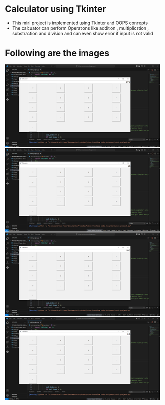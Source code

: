 # Calculator using Tkinter
- This mini project is implemented using Tkinter and OOPS concepts 
- The calcuator can perform Operations like addition , multiplication , substraction and division and can even show error if input is not valid
# Following are the images
![img-1](images/img1.png)
![img-2](images/img2.png)
![img-3](images/img3.png)
![img-4](images/img4.png)
